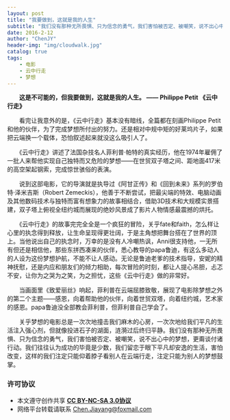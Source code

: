 ```yaml
---
layout: post
title: "我要做到，这就是我的人生"
subtitle: "我们没有那种无所畏惧、只为信念的勇气，我们害怕被否定、被嘲笑，说不出心中的梦想，更甭谈付诸行动。我们往往认为成功的毕竟是少数，我们留恋于眼下平凡却安逸的生活，害怕改变，这样的我们注定只能仰着脖子看别人在云端行走，注定只能为别人的梦想鼓掌。"
date: 2016-2-12
author: "ChenJY"
header-img: "img/cloudwalk.jpg"
catalog: true
tags: 
    - 电影
    - 云中行走
    - 梦想 
---
```


　　__这是不可能的，但我要做到，这就是我的人生。 —— Philippe Petit 《云中行走》__

　　看完让我意外的是，《云中行走》基本没有暗线，全篇都在刻画Philippe Petit和他的伙伴，为了完成梦想所付出的努力。还是相对中规中矩的好莱坞片子，如果把云端换一个载体，恐怕叙述起来就没这么吸引人了。

　　《云中行走》讲述了法国杂技名人菲利普·帕特的真实经历，他在1974年雇佣了一批人来帮他实现自己独特而又危险的梦想——在世贸双子塔之间、距地面417米的高空架起钢索，完成惊世骇俗的表演。

　　说到这部电影，它的导演就是执导过《阿甘正传》和《回到未来》系列的罗伯特·泽米吉斯（Robert Zemeckis），他善于不断尝试，把最尖端的特效、电脑动画及其他数码技术与独特而富有想象力的故事相结合，借助3D技术和大规模实景搭建，双子塔上俯视全纽约城而展现的绝妙风景成了影片人物情感最震撼的烘托。

　　《云中行走》的故事完完全全是一个疯狂的冒险，关乎fate和faith，怎么样让心里的执念得到释放，让生命呈现得更壮阔，于是主角想把舞台搭在了世界的顶上。当他说出自己的执念时，万幸的是没有人冷嘲热讽，Anni很支持他，一无所有但还是相信他，那些东拼西凑来的伙伴，悉心教导的papa鲁迪，有这么多动人的人设为这份梦想护航，不能不让人感动。无论是鲁迪老爹的技术指导，安妮的精神抚慰，还是内应和朋友们的倾力相助，每次冒险的时刻，都让人提心吊胆，忐忑不安，让你为之哭为之笑，为之担忧，这些《云中行走》做的非常好。

　　当画面里《致爱丽丝》响起，菲利普在云端屈膝致敬，展现了电影除梦想之外的第二个主题——感恩，向着帮助他的伙伴，向着世贸双塔，向着纽约城，艺术家的感恩。papa鲁迪没全部教会菲利普，但菲利普自己学会了。

　　关乎梦想的电影总是一次次地撞击我们麻木的心房，一次次地给我们平凡的生活注入强心剂，但就像投进石子的湖面，涟漪过后终归平静。我们没有那种无所畏惧、只为信念的勇气，我们害怕被否定、被嘲笑，说不出心中的梦想，更甭谈付诸行动。我们往往认为成功的毕竟是少数，我们留恋于眼下平凡却安逸的生活，害怕改变，这样的我们注定只能仰着脖子看别人在云端行走，注定只能为别人的梦想鼓掌。

### 许可协议
* 本文遵守创作共享 <a href="https://creativecommons.org/licenses/by-nc-sa/3.0/cn/" target="_blank"><b>CC BY-NC-SA 3.0协议</b></a>
* 网络平台转载请联系 Chen.Jiayang@foxmail.com